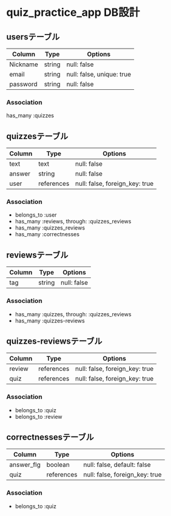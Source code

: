 # quiz_practice_app DB設計
## usersテーブル
|Column|Type|Options|
|------|----|-------|
|Nickname|string|null: false|
|email|string|null: false, unique: true|
|password|string|null: false|
### Association
has_many :quizzes

## quizzesテーブル
|Column|Type|Options|
|------|----|-------|
|text|text|null: false|
|answer|string|null: false|
|user|references|null: false, foreign_key: true|
### Association
- belongs_to :user
- has_many :reviews, through: :quizzes_reviews
- has_many :quizzes_reviews
- has_many :correctnesses

## reviewsテーブル
|Column|Type|Options|
|------|----|-------|
|tag|string|null: false|
### Association
- has_many :quizzes, through: :quizzes_reviews
- has_many :quizzes-reviews

## quizzes-reviewsテーブル
|Column|Type|Options|
|------|----|-------|
|review|references|null: false, foreign_key: true|
|quiz|references|null: false, foreign_key: true|
### Association
- belongs_to :quiz
- belongs_to :review

## correctnessesテーブル
|Column|Type|Options|
|------|----|-------|
|answer_flg|boolean|null: false, default: false|
|quiz|references|null: false, foreign_key: true|
### Association
- belongs_to :quiz